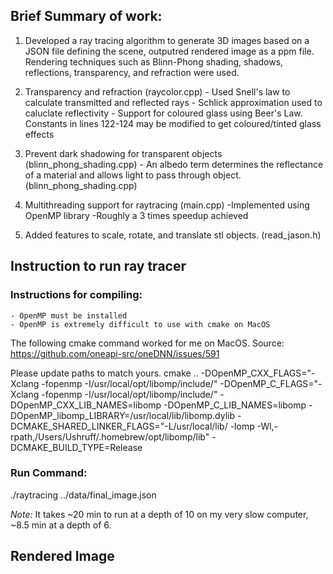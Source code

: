 ## Brief Summary of work:

1. Developed a ray tracing algorithm to generate 3D images based on a JSON file defining the scene, outputred rendered image as a ppm file. Rendering techniques such as Blinn-Phong shading, shadows, reflections, transparency, and refraction were used.

2. Transparency and refraction (raycolor.cpp)
		- Used Snell's law to calculate transmitted and reflected rays
		- Schlick approximation used to caluclate reflectivity
		- Support for coloured glass using Beer's Law. Constants in lines 122-124 may be modified to get coloured/tinted glass effects
		
3. Prevent dark shadowing for transparent objects  (blinn_phong_shading.cpp) 
		- An albedo term determines the reflectance of a material and allows light to pass through object. (blinn_phong_shading.cpp)

4. Multithreading support for raytracing (main.cpp)
		-Implemented using OpenMP library
		-Roughly a 3 times speedup achieved
	
5. Added features to scale, rotate, and translate stl objects. (read_jason.h)

## Instruction to run ray tracer

### Instructions for compiling:
    - OpenMP must be installed
    - OpenMP is extremely difficult to use with cmake on MacOS

The following cmake command worked for me on MacOS. Source: https://github.com/oneapi-src/oneDNN/issues/591

Please update paths to match yours.
cmake .. -DOpenMP_CXX_FLAGS="-Xclang -fopenmp -I/usr/local/opt/libomp/include/" -DOpenMP_C_FLAGS="-Xclang -fopenmp -I/usr/local/opt/libomp/include/" -DOpenMP_CXX_LIB_NAMES=libomp -DOpenMP_C_LIB_NAMES=libomp -DOpenMP_libomp_LIBRARY=/usr/local/lib/libomp.dylib -DCMAKE_SHARED_LINKER_FLAGS="-L/usr/local/lib/ -lomp -Wl,-rpath,/Users/Ushruff/.homebrew/opt/libomp/lib" -DCMAKE_BUILD_TYPE=Release

### Run Command:
./raytracing ../data/final_image.json

*Note:* It takes ~20 min to run at a depth of 10 on my very slow computer, ~8.5 min at a depth of 6.

## Rendered Image



